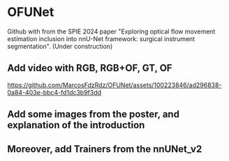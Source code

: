 # OFUNet
Github with from the SPIE 2024 paper "Exploring optical flow movement estimation inclusion into nnU-Net framework: surgical instrument segmentation". (Under construction)

## Add video with RGB, RGB+OF, GT, OF
https://github.com/MarcosFdzRdz/OFUNet/assets/100223846/ad296838-0a84-403e-bbc4-fd1dc3b9f3dd

## Add some images from the poster, and explanation of the introduction

## Moreover, add Trainers from the nnUNet_v2
